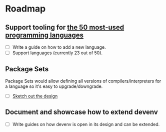 # Roadmap

## Support tooling for [the 50 most-used programming languages](https://www.tiobe.com/tiobe-index/)


- [ ] Write a guide on how to add a new language.
- [ ] Support languages (currently 23 out of 50).

## Package Sets
 
Package Sets would allow
defining all versions of compilers/interpreters for a language so it's
easy to upgrade/downgrade.

- [ ] [Sketch out the design](https://github.com/cachix/devenv/issues/61)

## Document and showcase how to extend devenv

- [ ] Write guides on how devenv is open in its design and can be extended.
